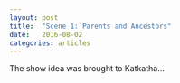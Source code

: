 ```yaml
---
layout: post
title:  "Scene 1: Parents and Ancestors"
date:   2016-08-02
categories: articles
---
```


The show idea was brought to Katkatha...